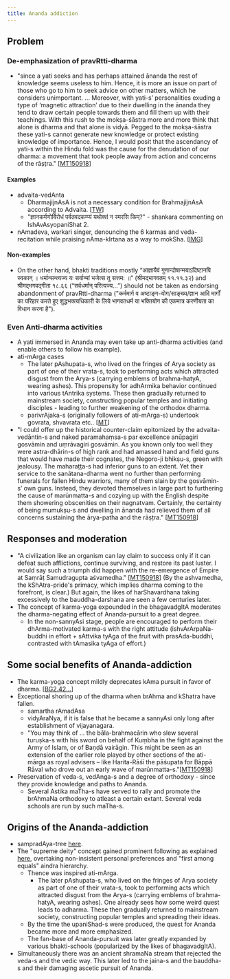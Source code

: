 ```yaml
---
title: Ananda addiction
---
```


## Problem
### De-emphasization of pravRtti-dharma
- "since a yati seeks and has perhaps attained ānanda the rest of knowledge seems useless to him. Hence, it is more an issue on part of those who go to him to seek advice on other matters, which he considers unimportant. ... Moreover, with yati-s’ personalities exuding a type of ‘magnetic attraction’ due to their dwelling in the ānanda they tend to draw certain people towards them and fill them up with their teachings. With this rush to the mokṣa-śāstra more and more think that alone is dharma and that alone is vidyā. Pegged to the mokṣa-śāstra these yati-s cannot generate new knowledge or protect existing knowledge of importance. Hence, I would posit that the ascendancy of yati-s within the Hindu fold was the cause for the denudation of our dharma: a movement that took people away from action and concerns of the rāṣṭra." \[[MT150918](https://manasataramgini.wordpress.com/2015/09/18/the-social-phantasmagorical-and-historical-journey/)\]

#### Examples
- advaita-vedAnta
    - DharmajijnAsA is not a necessary condition for BrahmajijnAsA according to Advaita. \[[TW](https://twitter.com/hsraghav/status/874091340153241600)\]
    - "ज्ञानकर्मणोर्विरोधं पर्वतवदकम्प्यं यथोक्तं न स्मरसि किम्?" \- shankara commenting on IshAvAsyopaniShat 2.
- nAmadeva, warkari singer, denouncing the 6 karmas and veda-recitation while praising nAma-kIrtana as a way to mokSha. \[[IMG](https://imgur.com/a/TJKcz)\]

#### Non-examples
- On the other hand, bhakti traditions mostly  “आज्ञायैवं गुणान्दोषान्मयाऽदिष्टानपि स्वकान् । धर्मान्सन्त्यज्य यः सर्वान्मां भजेत्स तु सत्तम: ॥“  (श्रीमद्भागवतम् ११.११.३२) and श्रीमद्भगवद्गीता १८.६६ (“सर्वधर्मान् परित्यज्य...”) should not be taken as endorsing abandonment of pravRtti-dharma ("कर्ममार्ग व अष्टाङ्ग-योग/साङ्ख्य/ज्ञान आदि मार्गों का परिहार करते हुए शुद्धभक्त्यधिकारी के लिये भागवतधर्म या भक्तियोग की एकमात्र करणीयता का विधान करना है").

### Even Anti-dharma activities
- A yati immersed in Ananda may even take up anti-dharma activities (and enable others to follow his example).
- ati-mArga cases
    - The later pAshupata-s, who lived on the fringes of Arya society as part of one of their vrata-s, took to performing acts which attracted disgust from the Arya-s (carrying emblems of brahma-hatyA, wearing ashes). This propensity for adhArmika behavior continued into various tAntrika systems. These then gradually returned to mainstream society, constructing popular temples and initiating disciples - leading to further weakening of the orthodox dharma.
    -  parivrAjaka-s (originally followers of ati-mArga-s) undertook govrata, shvavrata etc.. \[[MT](https://manasataramgini.wordpress.com/2009/06/06/the-two-lakulin-s-arya-and-yavana/)\]
- "I could offer up the historical counter-claim epitomized by the advaita-vedāntin-s and naked paramahaṃsa-s par excellence anūpagiri gosvāmin and uṃrāvagiri gosvāmin. As you known only too well they were astra-dhārin-s of high rank and had amassed hand and field guns that would have made their cognates, the Negoro-ji bhikṣu-s, green with jealousy. The maharaṭṭa-s had inferior guns to an extent. Yet their service to the sanātana-dharma went no further than performing funerals for fallen Hindu warriors, many of them slain by the gosvāmin-s’ own guns. Instead, they devoted themselves in large part to furthering the cause of marūnmatta-s and cozying up with the English despite them showering obscenities on their nagnatvam. Certainly, the certainty of being mumukṣu-s and dwelling in ānanda had relieved them of all concerns sustaining the ārya-patha and the rāṣṭra." \[[MT150918](https://manasataramgini.wordpress.com/2015/09/18/the-social-phantasmagorical-and-historical-journey/)\]

## Responses and moderation

- "A civilization like an organism can lay claim to success only if it can defeat such afflictions, continue surviving, and restore its past luster. I would say such a triumph did happen with the re-emergence of Empire at Saṃrāṭ Samudragupta aśvamedha." \[[MT150918](https://manasataramgini.wordpress.com/2015/09/18/the-social-phantasmagorical-and-historical-journey/)\] (By the ashvamedha, the kShAtra-pride's primacy, which implies dharma coming to the forefront, is clear.) But again, the likes of harShavardhana taking excessively to the bauddha-darshana are seen a few centuries later.
- The concept of karma-yoga expounded in the bhagavadgItA moderates the dharma-negating effect of Ananda-pursuit to a great degree.
    - In the non-sannyAsi stage, people are encouraged to perform their dhArma-motivated karma-s with the right attitude (ishvArArpaNa-buddhi in effort + sAttvika tyAga of the fruit with prasAda-buddhi, contrasted with tAmasika tyAga of effort.)

## Some social benefits of Ananda-addiction

- The karma-yoga concept mildly deprecates kAma pursuit in favor of dharma. \[[BG2.42...](https://agnimaan.wordpress.com/2017/06/13/how-much-does-bg-2-42-2-46-subvert-pravrtti-dharma/)\]
- Exceptional shoring up of the dharma when brAhma and kShatra have fallen.
    - samartha rAmadAsa
    - vidyAraNya, if it is false that he became a sannyAsi only long after establishment of vijayanagara.
    - "You may think of ... the bāla-brahmacārin who slew several turuṣka-s with his sword on behalf of Kuṃbha in the fight against the Army of Islam, or of Baṇḍā vairāgin. This might be seen as an extension of the earlier role played by other sections of the ati-mārga as royal advisers – like Harita-Rāśī the pāśupata for Bāppā Rāval who drove out an early wave of marūnmatta-s."\[[MT150918](https://manasataramgini.wordpress.com/2015/09/18/the-social-phantasmagorical-and-historical-journey/)\]
- Preservation of veda-s, vedAnga-s and a degree of orthodoxy  - since they provide knowledge and paths to Ananda.
    - Several Astika maTha-s have served to rally and promote the brAhmaNa orthodoxy to atleast a certain extant. Several veda schools are run by such maTha-s.

## Origins of the Ananda-addiction

- sampradAya-tree [here](https://drive.mindmup.com/map/16ppMA800tNBLadefIeUxO-vAXP98Pk8A).
- The "supreme deity" concept gained prominent following as explained [here](../deva/index/), overtaking non-insistent personal preferences and "first among equals" aindra hierarchy.
    - Thence was inspired ati-mArga.
        - The later pAshupata-s, who lived on the fringes of Arya society as part of one of their vrata-s, took to performing acts which attracted disgust from the Arya-s (carrying emblems of brahma-hatyA, wearing ashes). One already sees how some weird quest leads to adharma. These then gradually returned to mainstream society, constructing popular temples and spreading their ideas.
    - By the time the upaniShad-s were produced, the quest for Ananda became more and more emphasized.
    - The fan-base of Ananda-pursuit was later greatly expanded by various bhakti-schools (popularized by the likes of bhagavadgItA).
- Simultaneously there was an ancient shramaNa stream that rejected the veda-s and the vedic way. This later led to the jaina-s and the bauddha-s and their damaging ascetic pursuit of Ananda.

